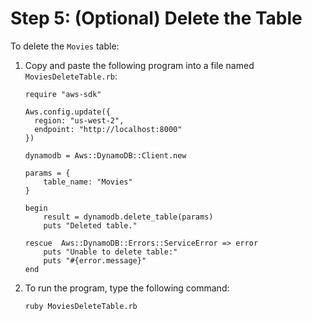 # Step 5: \(Optional\) Delete the Table<a name="GettingStarted.Ruby.05"></a>

 To delete the `Movies` table: 

1. Copy and paste the following program into a file named `MoviesDeleteTable.rb`:

   ```
   require "aws-sdk"
   
   Aws.config.update({
     region: "us-west-2",
     endpoint: "http://localhost:8000"
   })
   
   dynamodb = Aws::DynamoDB::Client.new
   
   params = {
       table_name: "Movies"
   }
   
   begin
       result = dynamodb.delete_table(params)
       puts "Deleted table."
   
   rescue  Aws::DynamoDB::Errors::ServiceError => error
       puts "Unable to delete table:"
       puts "#{error.message}"
   end
   ```

1. To run the program, type the following command:

   `ruby MoviesDeleteTable.rb`
